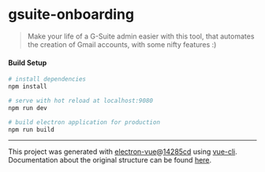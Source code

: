 # gsuite-onboarding

> Make your life of a G-Suite admin easier with this tool, that automates the creation of Gmail accounts, with some nifty features :)

#### Build Setup

``` bash
# install dependencies
npm install

# serve with hot reload at localhost:9080
npm run dev

# build electron application for production
npm run build


```

---

This project was generated with [electron-vue](https://github.com/SimulatedGREG/electron-vue)@[14285cd](https://github.com/SimulatedGREG/electron-vue/tree/14285cdcdad6b1e69cf29a68162756274ec0f407) using [vue-cli](https://github.com/vuejs/vue-cli). Documentation about the original structure can be found [here](https://simulatedgreg.gitbooks.io/electron-vue/content/index.html).
